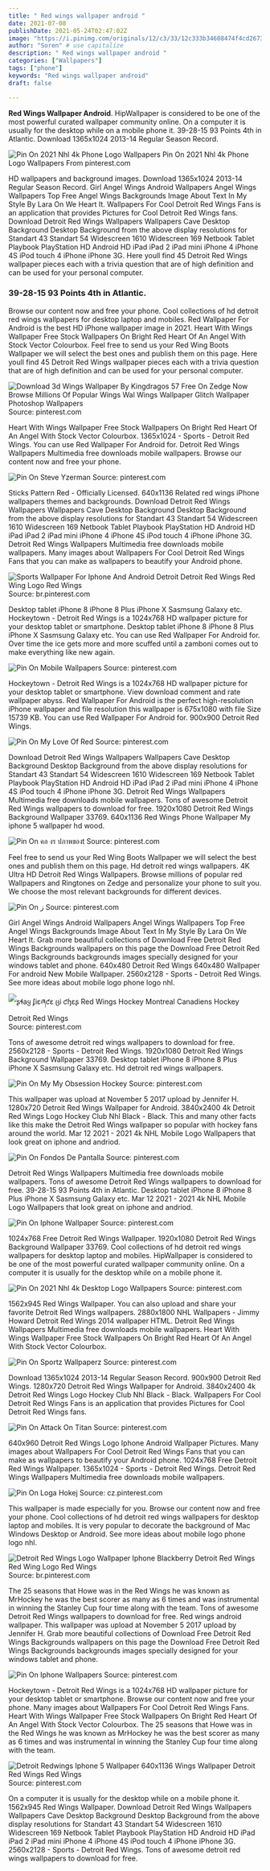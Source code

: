 ```yaml
---
title: " Red wings wallpaper android "
date: 2021-07-08
publishDate: 2021-05-24T02:47:02Z
image: "https://i.pinimg.com/originals/12/c3/33/12c333b34608474f4cd26735e4f46a54.jpg"
author: "Soren" # use capitalize
description: " Red wings wallpaper android "
categories: ["Wallpapers"]
tags: ["phone"]
keywords: "Red wings wallpaper android"
draft: false

---
```



**Red Wings Wallpaper Android**. HipWallpaper is considered to be one of the most powerful curated wallpaper community online. On a computer it is usually for the desktop while on a mobile phone it. 39-28-15 93 Points 4th in Atlantic. Download 1365x1024 2013-14 Regular Season Record.

![Pin On 2021 Nhl 4k Phone Logo Wallpapers](https://i.pinimg.com/originals/44/ec/ce/44ecce5d78c3fbcfa361d9d445a7e698.png "Pin On 2021 Nhl 4k Phone Logo Wallpapers")
Pin On 2021 Nhl 4k Phone Logo Wallpapers From pinterest.com


HD wallpapers and background images. Download 1365x1024 2013-14 Regular Season Record. Girl Angel Wings Android Wallpapers Angel Wings Wallpapers Top Free Angel Wings Backgrounds Image About Text In My Style By Lara On We Heart It. Wallpapers For Cool Detroit Red Wings Fans is an application that provides Pictures for Cool Detroit Red Wings fans. Download Detroit Red Wings Wallpapers Wallpapers Cave Desktop Background Desktop Background from the above display resolutions for Standart 43 Standart 54 Widescreen 1610 Widescreen 169 Netbook Tablet Playbook PlayStation HD Android HD iPad iPad 2 iPad mini iPhone 4 iPhone 4S iPod touch 4 iPhone iPhone 3G. Here youll find 45 Detroit Red Wings wallpaper pieces each with a trivia question that are of high definition and can be used for your personal computer.

### 39-28-15 93 Points 4th in Atlantic.

Browse our content now and free your phone. Cool collections of hd detroit red wings wallpapers for desktop laptop and mobiles. Red Wallpaper For Android is the best HD iPhone wallpaper image in 2021. Heart With Wings Wallpaper Free Stock Wallpapers On Bright Red Heart Of An Angel With Stock Vector Colourbox. Feel free to send us your Red Wing Boots Wallpaper we will select the best ones and publish them on this page. Here youll find 45 Detroit Red Wings wallpaper pieces each with a trivia question that are of high definition and can be used for your personal computer.


![Download 3d Wings Wallpaper By Kingdragos 57 Free On Zedge Now Browse Millions Of Popular Wings Wal Wings Wallpaper Glitch Wallpaper Photoshop Wallpapers](https://i.pinimg.com/736x/21/25/5f/21255fbf261aa93d987d0df3a1bdbb85.jpg "Download 3d Wings Wallpaper By Kingdragos 57 Free On Zedge Now Browse Millions Of Popular Wings Wal Wings Wallpaper Glitch Wallpaper Photoshop Wallpapers")
Source: pinterest.com

Heart With Wings Wallpaper Free Stock Wallpapers On Bright Red Heart Of An Angel With Stock Vector Colourbox. 1365x1024 - Sports - Detroit Red Wings. You can use Red Wallpaper For Android for. Detroit Red Wings Wallpapers Multimedia free downloads mobile wallpapers. Browse our content now and free your phone.

![Pin On Steve Yzerman](https://i.pinimg.com/originals/3f/cc/ec/3fccecf72fc3cf9eac3c5d0097f392ac.png "Pin On Steve Yzerman")
Source: pinterest.com

Sticks Pattern Red - Officially Licensed. 640x1136 Related red wings iPhone wallpapers themes and backgrounds. Download Detroit Red Wings Wallpapers Wallpapers Cave Desktop Background Desktop Background from the above display resolutions for Standart 43 Standart 54 Widescreen 1610 Widescreen 169 Netbook Tablet Playbook PlayStation HD Android HD iPad iPad 2 iPad mini iPhone 4 iPhone 4S iPod touch 4 iPhone iPhone 3G. Detroit Red Wings Wallpapers Multimedia free downloads mobile wallpapers. Many images about Wallpapers For Cool Detroit Red Wings Fans that you can make as wallpapers to beautify your Android phone.

![Sports Wallpaper For Iphone And Android Detroit Detroit Red Wings Red Wing Logo Red Wings](https://i.pinimg.com/originals/34/9a/cd/349acd0d20a20c83e208884f5e6a3bff.jpg "Sports Wallpaper For Iphone And Android Detroit Detroit Red Wings Red Wing Logo Red Wings")
Source: br.pinterest.com

Desktop tablet iPhone 8 iPhone 8 Plus iPhone X Sasmsung Galaxy etc. Hockeytown - Detroit Red Wings is a 1024x768 HD wallpaper picture for your desktop tablet or smartphone. Desktop tablet iPhone 8 iPhone 8 Plus iPhone X Sasmsung Galaxy etc. You can use Red Wallpaper For Android for. Over time the ice gets more and more scuffed until a zamboni comes out to make everything like new again.

![Pin On Mobile Wallpapers](https://i.pinimg.com/736x/ee/f4/97/eef497d8343cd2384e6df438bee5ad9b.jpg "Pin On Mobile Wallpapers")
Source: pinterest.com

Hockeytown - Detroit Red Wings is a 1024x768 HD wallpaper picture for your desktop tablet or smartphone. View download comment and rate wallpaper abyss. Red Wallpaper For Android is the perfect high-resolution iPhone wallpaper and file resolution this wallpaper is 675x1080 with file Size 15739 KB. You can use Red Wallpaper For Android for. 900x900 Detroit Red Wings.

![Pin On My Love Of Red](https://i.pinimg.com/originals/56/86/a3/5686a3a645a015e8ad5225f0002261e9.jpg "Pin On My Love Of Red")
Source: pinterest.com

Download Detroit Red Wings Wallpapers Wallpapers Cave Desktop Background Desktop Background from the above display resolutions for Standart 43 Standart 54 Widescreen 1610 Widescreen 169 Netbook Tablet Playbook PlayStation HD Android HD iPad iPad 2 iPad mini iPhone 4 iPhone 4S iPod touch 4 iPhone iPhone 3G. Detroit Red Wings Wallpapers Multimedia free downloads mobile wallpapers. Tons of awesome Detroit Red Wings wallpapers to download for free. 1920x1080 Detroit Red Wings Background Wallpaper 33769. 640x1136 Red Wings Phone Wallpaper My iphone 5 wallpaper hd wood.

![Pin On คล งร ปภาพของt](https://i.pinimg.com/originals/d5/78/d6/d578d69b3753fd3c586b9574b658ebad.jpg "Pin On คล งร ปภาพของt")
Source: pinterest.com

Feel free to send us your Red Wing Boots Wallpaper we will select the best ones and publish them on this page. Hd detroit red wings wallpapers. 4K Ultra HD Detroit Red Wings Wallpapers. Browse millions of popular red Wallpapers and Ringtones on Zedge and personalize your phone to suit you. We choose the most relevant backgrounds for different devices.

![Pin On ز](https://i.pinimg.com/564x/d9/36/20/d93620ef24fa11a33a192310fff924b9.jpg "Pin On ز")
Source: pinterest.com

Girl Angel Wings Android Wallpapers Angel Wings Wallpapers Top Free Angel Wings Backgrounds Image About Text In My Style By Lara On We Heart It. Grab more beautiful collections of Download Free Detroit Red Wings Backgrounds wallpapers on this page the Download Free Detroit Red Wings Backgrounds backgrounds images specially designed for your windows tablet and phone. 640x480 Detroit Red Wings 640x480 Wallpaper For android New Mobile Wallpaper. 2560x2128 - Sports - Detroit Red Wings. See more ideas about mobile logo phone logo nhl.

![ʂɬaყ ʄiɛཞƈɛ ცi ƈɧɛʂ Red Wings Hockey Montreal Canadiens Hockey Detroit Red Wings](https://i.pinimg.com/originals/d8/70/0f/d8700fd8639e74b1a542a07c5b8ca644.png "ʂɬaყ ʄiɛཞƈɛ ცi ƈɧɛʂ Red Wings Hockey Montreal Canadiens Hockey Detroit Red Wings")
Source: pinterest.com

Tons of awesome detroit red wings wallpapers to download for free. 2560x2128 - Sports - Detroit Red Wings. 1920x1080 Detroit Red Wings Background Wallpaper 33769. Desktop tablet iPhone 8 iPhone 8 Plus iPhone X Sasmsung Galaxy etc. Hd detroit red wings wallpapers.

![Pin On My My Obsession Hockey](https://i.pinimg.com/originals/8b/d5/32/8bd53289a26fb0c998995d631ff135e3.jpg "Pin On My My Obsession Hockey")
Source: pinterest.com

This wallpaper was upload at November 5 2017 upload by Jennifer H. 1280x720 Detroit Red Wings Wallpaper for Android. 3840x2400 4k Detroit Red Wings Logo Hockey Club Nhl Black - Black. This and many other facts like this make the Detroit Red Wings wallpaper so popular with hockey fans around the world. Mar 12 2021 - 2021 4k NHL Mobile Logo Wallpapers that look great on iphone and andriod.

![Pin On Fondos De Pantalla](https://i.pinimg.com/736x/5c/f6/5c/5cf65c62b994573623f11173105df21e.jpg "Pin On Fondos De Pantalla")
Source: pinterest.com

Detroit Red Wings Wallpapers Multimedia free downloads mobile wallpapers. Tons of awesome Detroit Red Wings wallpapers to download for free. 39-28-15 93 Points 4th in Atlantic. Desktop tablet iPhone 8 iPhone 8 Plus iPhone X Sasmsung Galaxy etc. Mar 12 2021 - 2021 4k NHL Mobile Logo Wallpapers that look great on iphone and andriod.

![Pin On Iphone Wallpaper](https://i.pinimg.com/originals/8e/4d/9c/8e4d9c93c4168eebd8315fc24947e7c4.png "Pin On Iphone Wallpaper")
Source: pinterest.com

1024x768 Free Detroit Red Wings Wallpaper. 1920x1080 Detroit Red Wings Background Wallpaper 33769. Cool collections of hd detroit red wings wallpapers for desktop laptop and mobiles. HipWallpaper is considered to be one of the most powerful curated wallpaper community online. On a computer it is usually for the desktop while on a mobile phone it.

![Pin On 2021 Nhl 4k Desktop Logo Wallpapers](https://i.pinimg.com/originals/c0/4f/2c/c04f2c37d313e5026dd27b12e827df03.png "Pin On 2021 Nhl 4k Desktop Logo Wallpapers")
Source: pinterest.com

1562x945 Red Wings Wallpaper. You can also upload and share your favorite Detroit Red Wings wallpapers. 2880x1800 NHL Wallpapers - Jimmy Howard Detroit Red Wings 2014 wallpaper HTML. Detroit Red Wings Wallpapers Multimedia free downloads mobile wallpapers. Heart With Wings Wallpaper Free Stock Wallpapers On Bright Red Heart Of An Angel With Stock Vector Colourbox.

![Pin On Sportz Wallpaperz](https://i.pinimg.com/originals/d0/ec/57/d0ec57dafeea8a9170ed505d6f28e026.jpg "Pin On Sportz Wallpaperz")
Source: pinterest.com

Download 1365x1024 2013-14 Regular Season Record. 900x900 Detroit Red Wings. 1280x720 Detroit Red Wings Wallpaper for Android. 3840x2400 4k Detroit Red Wings Logo Hockey Club Nhl Black - Black. Wallpapers For Cool Detroit Red Wings Fans is an application that provides Pictures for Cool Detroit Red Wings fans.

![Pin On Attack On Titan](https://i.pinimg.com/originals/6a/89/ee/6a89ee6f62217b34fbd401a27488fd3b.jpg "Pin On Attack On Titan")
Source: pinterest.com

640x960 Detroit Red Wings Logo Iphone Android Wallpaper Pictures. Many images about Wallpapers For Cool Detroit Red Wings Fans that you can make as wallpapers to beautify your Android phone. 1024x768 Free Detroit Red Wings Wallpaper. 1365x1024 - Sports - Detroit Red Wings. Detroit Red Wings Wallpapers Multimedia free downloads mobile wallpapers.

![Pin On Loga Hokej](https://i.pinimg.com/originals/c8/e5/3f/c8e53f6045d9596f4188172227924fc3.jpg "Pin On Loga Hokej")
Source: cz.pinterest.com

This wallpaper is made especially for you. Browse our content now and free your phone. Cool collections of hd detroit red wings wallpapers for desktop laptop and mobiles. It is very popular to decorate the background of Mac Windows Desktop or Android. See more ideas about mobile logo phone logo nhl.

![Detroit Red Wings Logo Wallpaper Iphone Blackberry Detroit Red Wings Red Wing Logo Red Wings](https://i.pinimg.com/originals/a4/78/9c/a4789ce15d3d5d87f7b99ab5fdc521b5.jpg "Detroit Red Wings Logo Wallpaper Iphone Blackberry Detroit Red Wings Red Wing Logo Red Wings")
Source: br.pinterest.com

The 25 seasons that Howe was in the Red Wings he was known as MrHockey he was the best scorer as many as 6 times and was instrumental in winning the Stanley Cup four time along with the team. Tons of awesome Detroit Red Wings wallpapers to download for free. Red wings android wallpaper. This wallpaper was upload at November 5 2017 upload by Jennifer H. Grab more beautiful collections of Download Free Detroit Red Wings Backgrounds wallpapers on this page the Download Free Detroit Red Wings Backgrounds backgrounds images specially designed for your windows tablet and phone.

![Pin On Iphone Wallpapers](https://i.pinimg.com/originals/d9/16/ac/d916ac56629d64ef210202fa31a044df.jpg "Pin On Iphone Wallpapers")
Source: pinterest.com

Hockeytown - Detroit Red Wings is a 1024x768 HD wallpaper picture for your desktop tablet or smartphone. Browse our content now and free your phone. Many images about Wallpapers For Cool Detroit Red Wings Fans. Heart With Wings Wallpaper Free Stock Wallpapers On Bright Red Heart Of An Angel With Stock Vector Colourbox. The 25 seasons that Howe was in the Red Wings he was known as MrHockey he was the best scorer as many as 6 times and was instrumental in winning the Stanley Cup four time along with the team.

![Detroit Redwings Iphone 5 Wallpaper 640x1136 Wings Wallpaper Detroit Red Wings Red Wings](https://i.pinimg.com/originals/12/c3/33/12c333b34608474f4cd26735e4f46a54.jpg "Detroit Redwings Iphone 5 Wallpaper 640x1136 Wings Wallpaper Detroit Red Wings Red Wings")
Source: pinterest.com

On a computer it is usually for the desktop while on a mobile phone it. 1562x945 Red Wings Wallpaper. Download Detroit Red Wings Wallpapers Wallpapers Cave Desktop Background Desktop Background from the above display resolutions for Standart 43 Standart 54 Widescreen 1610 Widescreen 169 Netbook Tablet Playbook PlayStation HD Android HD iPad iPad 2 iPad mini iPhone 4 iPhone 4S iPod touch 4 iPhone iPhone 3G. 2560x2128 - Sports - Detroit Red Wings. Tons of awesome detroit red wings wallpapers to download for free.

